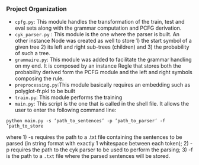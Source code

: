 ### Project Organization

- `cpfg.py`: This module handles the transformation of the train, test and eval sets along with the grammar computation and PCFG derivation.
- `cyk_parser.py` : This module is the one where the parser is built. An other instance Node was created as well to store 1) the start symbol of a given tree 2) its left and right sub-trees (children) and 3) the probability of such a tree.
- `grammaire.py`: This module was added to facilitate the grammar handling on my end. It is composed by an instance Regle that stores both the probability derived form the PCFG module and the left and right symbols composing the rule.
- `preprocessing.py`:This module basically requires an embedding such as polyglot-fr.pkl to be built
- `train.py`: This module performs the training
- `main.py`: This script is the one that is called in the shell file. It allows the user to enter the
following command line:

`python main.py -s ’path_to_sentences’ -p ’path_to_parser’ -f ’path_to_store`

where 1) -s requires the path to a .txt file containing the sentences to be parsed (in string format with exactly 1 whitespace between each token); 2) -p requires the path to the cyk parser to be used to perform the parsing; 3) -f is the path to a `.txt` file where the parsed sentences will be stored.
